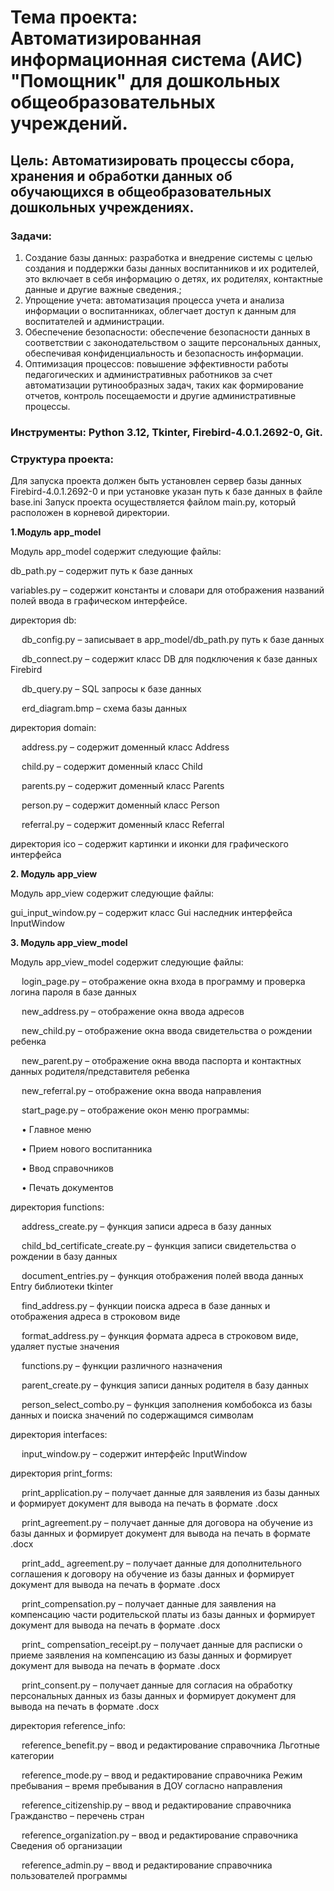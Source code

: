 # **Тема проекта**: Автоматизированная информационная система (АИС) "Помощник" для дошкольных общеобразовательных учреждений. 
## **Цель**: Автоматизировать процессы сбора, хранения и обработки данных об обучающихся в общеобразовательных дошкольных учреждениях.  

### **Задачи**: 

1. Создание базы данных: разработка и внедрение системы с целью создания и поддержки базы данных воспитанников и их родителей, это включает в себя информацию о детях, их родителях, контактные данные и другие важные сведения.; 
2. Упрощение учета: автоматизация процесса учета и анализа информации о воспитанниках, облегчает доступ к данным для воспитателей и администрации.
3. Обеспечение безопасности: обеспечение безопасности данных в соответствии с законодательством о защите персональных данных, обеспечивая конфиденциальность и безопасность информации.
4. Оптимизация процессов: повышение эффективности работы педагогических и административных работников за счет автоматизации рутинообразных задач, таких как формирование отчетов, контроль посещаемости и другие административные процессы.

### **Инструменты**: Python 3.12, Tkinter, Firebird-4.0.1.2692-0, Git.

### **Структура проекта**:   

Для запуска проекта должен быть установлен сервер базы данных Firebird-4.0.1.2692-0 и при установке указан путь к базе данных в файле base.ini 
Запуск проекта осуществляется файлом main.py, который расположен в корневой директории.


**1.Модуль app_model**  

Модуль app_model содержит следующие файлы:

db_path.py – содержит путь к базе данных

variables.py – содержит константы и словари для отображения названий полей ввода в графическом интерфейсе. 

директория db:

&emsp; db_config.py – записывает в app_model/db_path.py путь к базе данных

&emsp; db_connect.py – содержит класс DB для подключения к базе данных Firebird

&emsp; db_query.py – SQL запросы к базе данных 

&emsp; erd_diagram.bmp – схема базы данных

директория domain: 

&emsp; address.py – содержит доменный класс Address

&emsp; child.py – содержит доменный класс Child

&emsp; parents.py – содержит доменный класс Parents

&emsp; person.py – содержит доменный класс Person

&emsp; referral.py – содержит доменный класс Referral

директория ico – содержит картинки и иконки для графического интерфейса

**2. Модуль app_view**  

Модуль app_view содержит следующие файлы:

gui_input_window.py – содержит класс Gui наследник интерфейса InputWindow 

**3. Модуль app_view_model** 

Модуль app_view_model содержит следующие файлы:

&emsp; login_page.py – отображение окна входа в программу и проверка логина пароля в базе данных

&emsp; new_address.py – отображение окна ввода адресов

&emsp; new_child.py – отображение окна ввода свидетельства о рождении ребенка

&emsp; new_parent.py – отображение окна ввода паспорта и контактных данных родителя/представителя ребенка

&emsp; new_referral.py – отображение окна ввода направления 

&emsp; start_page.py – отображение окон меню программы:

&emsp; •	Главное меню

&emsp; •	Прием нового воспитанника

&emsp; •	Ввод справочников

&emsp; •	Печать документов

директория functions:

&emsp; address_create.py – функция записи адреса в базу данных

&emsp; child_bd_certificate_create.py – функция записи свидетельства о рождении в базу данных

&emsp; document_entries.py – функция отображения полей ввода данных Entry библиотеки tkinter

&emsp; find_address.py – функции поиска адреса в базе данных и отображения адреса в строковом виде

&emsp; format_address.py – функция формата адреса в строковом виде, удаляет пустые значения

&emsp; functions.py – функции различного назначения

&emsp; parent_create.py – функция записи данных родителя в базу данных

&emsp; person_select_combo.py – функция заполнения комбобокса из базы данных и поиска значений по содержащимся символам 

директория interfaces:

&emsp; input_window.py – содержит интерфейс InputWindow

директория print_forms:

&emsp; print_application.py – получает данные для заявления из базы данных и формирует документ для вывода на печать в формате .docx 

&emsp; print_agreement.py – получает данные для договора на обучение из базы данных и формирует документ для вывода на печать в формате .docx

&emsp; print_add_ agreement.py – получает данные для дополнительного соглашения к договору на обучение из базы данных и формирует документ для вывода на печать в формате .docx

&emsp; print_compensation.py – получает данные для заявления на компенсацию части родительской платы из базы данных и формирует документ для вывода на печать в формате .docx

&emsp; print_ compensation_receipt.py – получает данные для расписки о приеме заявления на компенсацию из базы данных и формирует документ для вывода на печать в формате .docx

&emsp; print_consent.py – получает данные для согласия на обработку персональных данных из базы данных и формирует документ для вывода на печать в формате .docx

директория reference_info:

&emsp; reference_benefit.py – ввод и редактирование справочника Льготные категории

&emsp; reference_mode.py – ввод и редактирование справочника Режим пребывания – время пребывания в ДОУ согласно направления

&emsp; reference_citizenship.py – ввод и редактирование справочника Гражданство – перечень стран

&emsp; reference_organization.py – ввод и редактирование справочника Сведения об организации

&emsp; reference_admin.py – ввод и редактирование справочника пользователей программы

